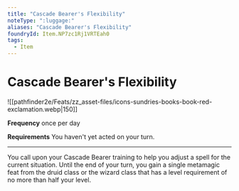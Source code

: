 ```yaml
---
title: "Cascade Bearer's Flexibility"
noteType: ":luggage:"
aliases: "Cascade Bearer's Flexibility"
foundryId: Item.NP7zc1Rj1VRTEah0
tags:
  - Item
---
```


# Cascade Bearer's Flexibility
![[pathfinder2e/Feats/zz_asset-files/icons-sundries-books-book-red-exclamation.webp|150]]

**Frequency** once per day

**Requirements** You haven't yet acted on your turn.

* * *

You call upon your Cascade Bearer training to help you adjust a spell for the current situation. Until the end of your turn, you gain a single metamagic feat from the druid class or the wizard class that has a level requirement of no more than half your level.
